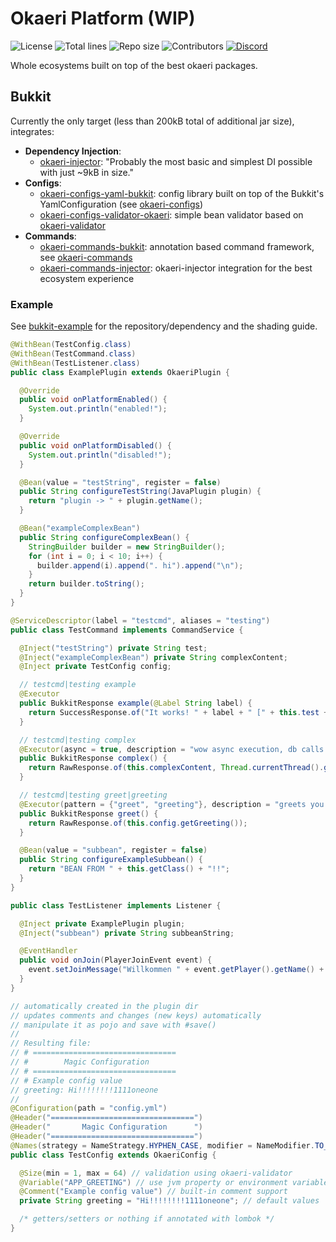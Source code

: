 # Okaeri Platform (WIP)

![License](https://img.shields.io/github/license/OkaeriPoland/okaeri-platform)
![Total lines](https://img.shields.io/tokei/lines/github/OkaeriPoland/okaeri-platform)
![Repo size](https://img.shields.io/github/repo-size/OkaeriPoland/okaeri-platform)
![Contributors](https://img.shields.io/github/contributors/OkaeriPoland/okaeri-platform)
[![Discord](https://img.shields.io/discord/589089838200913930)](https://discord.gg/hASN5eX)

Whole ecosystems built on top of the best okaeri packages.

## Bukkit

Currently the only target (less than 200kB total of additional jar size), integrates:

- **Dependency Injection**:
  - [okaeri-injector](https://github.com/OkaeriPoland/okaeri-injector): "Probably the most basic and simplest DI possible with just ~9kB in size."
- **Configs**:
  - [okaeri-configs-yaml-bukkit](https://github.com/OkaeriPoland/okaeri-configs/tree/master/yaml-bukkit): config library built on top of the Bukkit's YamlConfiguration (see [okaeri-configs](https://github.com/OkaeriPoland/okaeri-configs))
  - [okaeri-configs-validator-okaeri](https://github.com/OkaeriPoland/okaeri-configs/tree/master/validator-okaeri): simple bean validator based on [okaeri-validator](https://github.com/OkaeriPoland/okaeri-validator)
- **Commands**:
  - [okaeri-commands-bukkit](https://github.com/OkaeriPoland/okaeri-commands/tree/master/bukkit): annotation based command framework, see [okaeri-commands](https://github.com/OkaeriPoland/okaeri-commands)
  - [okaeri-commands-injector](https://github.com/OkaeriPoland/okaeri-commands/tree/master/injector): okaeri-injector integration for the best ecosystem experience

### Example

See [bukkit-example](https://github.com/OkaeriPoland/okaeri-platform/tree/master/bukkit-example) for the repository/dependency and the shading guide.

```java
@WithBean(TestConfig.class)
@WithBean(TestCommand.class)
@WithBean(TestListener.class)
public class ExamplePlugin extends OkaeriPlugin {

  @Override
  public void onPlatformEnabled() {
    System.out.println("enabled!");
  }

  @Override
  public void onPlatformDisabled() {
    System.out.println("disabled!");
  }

  @Bean(value = "testString", register = false)
  public String configureTestString(JavaPlugin plugin) {
    return "plugin -> " + plugin.getName();
  }

  @Bean("exampleComplexBean")
  public String configureComplexBean() {
    StringBuilder builder = new StringBuilder();
    for (int i = 0; i < 10; i++) {
      builder.append(i).append(". hi").append("\n");
    }
    return builder.toString();
  }
}
```

```java
@ServiceDescriptor(label = "testcmd", aliases = "testing")
public class TestCommand implements CommandService {

  @Inject("testString") private String test;
  @Inject("exampleComplexBean") private String complexContent;
  @Inject private TestConfig config;

  // testcmd|testing example
  @Executor
  public BukkitResponse example(@Label String label) {
    return SuccessResponse.of("It works! " + label + " [" + this.test + "]");
  }

  // testcmd|testing complex
  @Executor(async = true, description = "wow async execution, db calls go brrr")
  public BukkitResponse complex() {
    return RawResponse.of(this.complexContent, Thread.currentThread().getName());
  }

  // testcmd|testing greet|greeting
  @Executor(pattern = {"greet", "greeting"}, description = "greets you :O")
  public BukkitResponse greet() {
    return RawResponse.of(this.config.getGreeting());
  }

  @Bean(value = "subbean", register = false)
  public String configureExampleSubbean() {
    return "BEAN FROM " + this.getClass() + "!!";
  }
}
```

```java
public class TestListener implements Listener {

  @Inject private ExamplePlugin plugin;
  @Inject("subbean") private String subbeanString;

  @EventHandler
  public void onJoin(PlayerJoinEvent event) {
    event.setJoinMessage("Willkommen " + event.getPlayer().getName() + "! " + this.plugin.getName() + " is working!\n" + this.subbeanString);
  }
}
```

```java
// automatically created in the plugin dir
// updates comments and changes (new keys) automatically
// manipulate it as pojo and save with #save()
//
// Resulting file:
// # ================================
// #        Magic Configuration
// # ================================
// # Example config value
// greeting: Hi!!!!!!!!1111oneone
//
@Configuration(path = "config.yml")
@Header("================================")
@Header("       Magic Configuration      ")
@Header("================================")
@Names(strategy = NameStrategy.HYPHEN_CASE, modifier = NameModifier.TO_LOWER_CASE)
public class TestConfig extends OkaeriConfig {

  @Size(min = 1, max = 64) // validation using okaeri-validator
  @Variable("APP_GREETING") // use jvm property or environment variable if available
  @Comment("Example config value") // built-in comment support
  private String greeting = "Hi!!!!!!!!1111oneone"; // default values

  /* getters/setters or nothing if annotated with lombok */
}
```
